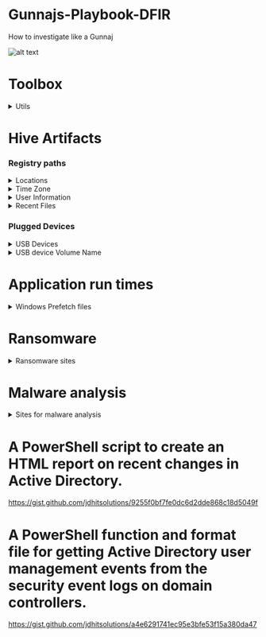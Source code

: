 # Gunnajs-Playbook-DFIR

How to investigate like a Gunnaj

![alt text](https://github.com/GunzyPunzy/Gunnajs-Playbook-IR/blob/main/anfader-forensics.png)

# Toolbox
<details>
  <summary> Utils </summary> 

### Autopsy
https://www.autopsy.com/

### Registry Explorer
https://ericzimmerman.github.io/#!index.md

### Prefetch Parser (PECmd.exe)
https://ericzimmerman.github.io/#!index.md

### Forensicator
https://github.com/Johnng007/Live-Forensicator

</details>

# Hive Artifacts

### Registry paths

<details>
  <summary> Locations  </summary> 

### SAM, SECURITY & SOFTWARE

```
C:\Windows\System32\config
```
</details>
  
<details>
  <summary> Time Zone </summary> 
  
```
SYSTEM\CurrentControlSet\Control\TimeZoneInformation
```
</details>
  
<details>
  <summary> User Information </summary> 
  
```
SAM\Domains\Account\Users
```
</details>
  
<details>
  <summary> Recent Files </summary> 

```
NTUSER.DAT\Software\Microsoft\Windows\CurrentVersion\Explorer\RecentDocs
```
</details> 

### Plugged Devices
<details>
  <summary> USB Devices </summary> 
  
  ```
  SYSTEM\CurrentControlSet\Enum\USBSTOR
  ```
  ```
  SYSTEM\CurrentControlSet\Enum\USB
  ```
</details>
<details>
  <summary> USB device Volume Name </summary> 
  
  ```
  SOFTWARE\Microsoft\Windows Portable Devices\Devices
  ```
  </details>
</details>

# Application run times

<details>
    <summary> Windows Prefetch files </summary> 
    
  ### Last run times of applications & the number of times the application was run
  #### Prefetch files are located in the *C:\Windows\Prefetch* directory
  #### Parse Prefetch file
  ```
  PECmd.exe -f <path-to-Prefetch-files> --csv <path-to-save-csv>
  ```
  #### Parse Prefetch directory
  ```
  PECmd.exe -d <path-to-Prefetch-files> --csv <path-to-save-csv>
  ```
  
</details>


# Ransomware 
<details>
  <summary> Ransomware sites </summary> 

  ### Ransomware Onion URL's 
 
  https://www.ransomlook.io/groups
   
  ### Recent Posts
  
  https://ransomwatch.telemetry.ltd/#/recentposts
  
  ### Public Decryption keys 
  
  https://www.nomoreransom.org/en/index.html
  
</details>

# Malware analysis
  <details>
    <summary> Sites for malware analysis </summary> 
  
  https://www.virustotal.com/gui/home/upload

  https://any.run/
   
  </details>



# A PowerShell script to create an HTML report on recent changes in Active Directory.
https://gist.github.com/jdhitsolutions/9255f0bf7fe0dc6d2dde868c18d5049f

# A PowerShell function and format file for getting Active Directory user management events from the security event logs on domain controllers.
https://gist.github.com/jdhitsolutions/a4e6291741ec95e3bfe53f15a380da47
